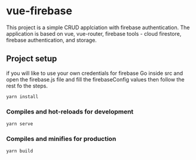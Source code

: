 # vue-firebase
This project is a simple CRUD applciation with firebase authentication. The application is based on vue, vue-router, firebase tools - cloud firestore, firebase authentication, and storage.

## Project setup
if you will like to use your own credentials for firebase
Go inside src and open the firebase.js file and fill the firebaseConfig values then follow the rest fo the steps.

```
yarn install
```

### Compiles and hot-reloads for development
```
yarn serve
```

### Compiles and minifies for production
```
yarn build
```
